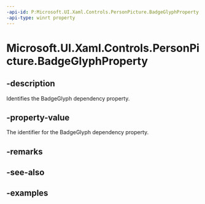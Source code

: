 ```yaml
---
-api-id: P:Microsoft.UI.Xaml.Controls.PersonPicture.BadgeGlyphProperty
-api-type: winrt property
---
```

<!-- Property syntax.
public DependencyProperty BadgeGlyphProperty { get; }
-->

# Microsoft.UI.Xaml.Controls.PersonPicture.BadgeGlyphProperty


## -description

Identifies the BadgeGlyph dependency property.


## -property-value

The identifier for the BadgeGlyph dependency property.


## -remarks


## -see-also


## -examples


